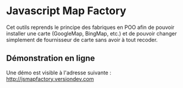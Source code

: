 Javascript Map Factory
======================

Cet outils reprends le principe des fabriques en POO
afin de pouvoir installer une carte (GoogleMap, BingMap, etc.)
et de pouvoir changer simplement de fournisseur de carte sans 
avoir à tout recoder. 

Démonstration en ligne
----------------------

Une démo est visible à l'adresse suivante : 
http://jsmapfactory.versiondev.com